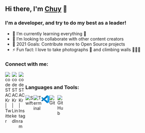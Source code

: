 ## Hi there, I'm [Chuy][twitter] 👋

### I'm a developer, and try to do my best as a leader!

- 🌱 I’m currently learning everything 🤣
- 👯 I’m looking to collaborate with other content creators
- 🥅 2021 Goals: Contribute more to Open Source projects
- ⚡ Fun fact: I love to take photographs 📸 and climbing walls 🧗🏼‍♂️

### Connect with me:

[<img align="left" alt="codeSTACKr | Twitter" width="22px" src="https://image.flaticon.com/icons/png/128/733/733579.png" />][twitter]
[<img align="left" alt="codeSTACKr | LinkedIn" width="22px" src="https://image.flaticon.com/icons/png/128/174/174857.png" />][linkedin]
[<img align="left" alt="codeSTACKr | Instagram" width="22px" src="https://image.flaticon.com/icons/png/512/2111/2111463.png" />][instagram]

<br />

### Languages and Tools:

<img align="left" alt="Swift" width="26px" src="https://image.flaticon.com/icons/png/512/732/732250.png" />
<img align="left" alt="Terminal" width="26px" src="https://upload.wikimedia.org/wikipedia/commons/5/57/ITerm2_v3_icon.png" />
<img align="left" alt="Visual Studio Code" width="26px" src="https://raw.githubusercontent.com/github/explore/80688e429a7d4ef2fca1e82350fe8e3517d3494d/topics/visual-studio-code/visual-studio-code.png" />
<img align="left" alt="Git" width="26px" src="https://image.flaticon.com/icons/png/128/4494/4494740.png" />
<img align="left" alt="GitHub" width="26px" src="https://image.flaticon.com/icons/png/128/733/733553.png" />

<br />
<br />

[twitter]: https://twitter.com/NobodyLabs
[instagram]: https://www.instagram.com/nadamasfoto/
[linkedin]: https://www.linkedin.com/in/jesús-cruz-pérez-0a2a668b/
